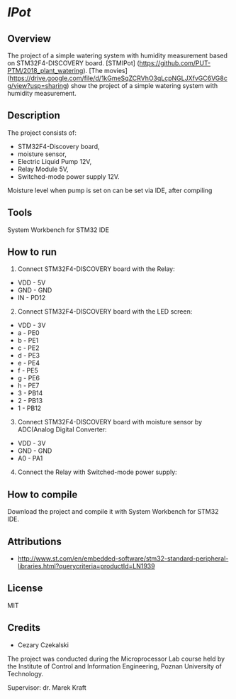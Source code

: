 # *IPot*

## Overview
The project of a simple watering system with humidity measurement based on STM32F4-DISCOVERY board.  [STMIPot] (https://github.com/PUT-PTM/2018_plant_watering). [The movies] (https://drive.google.com/file/d/1kGmeSqZCRVhO3qLcpNGLJXfvGC6VG8cg/view?usp=sharing) show the project of a simple watering system with humidity measurement.

## Description
The project consists of:
- STM32F4-Discovery board,
- moisture sensor,
- Electric Liquid Pump 12V,
- Relay Module 5V,
- Switched-mode power supply 12V.

Moisture level when pump is set on can be set via IDE, after compiling
 
## Tools
System Workbench for STM32 IDE

## How to run
1. Connect STM32F4-DISCOVERY board with the Relay: 
  *  VDD  -  5V
  *  GND  -  GND
  *  IN   -  PD12
2. Connect STM32F4-DISCOVERY board with the LED screen: 
 *  VDD  -  3V
 *  a  -  PE0
 *  b  -  PE1
 *  c  -  PE2
 *  d  -  PE3
 *  e  -  PE4
 *  f  -  PE5
 *  g  -  PE6
 *  h  -  PE7
 *  3  -  PB14
 *  2  -  PB13
 *  1  -  PB12
3. Connect STM32F4-DISCOVERY board with moisture sensor by ADC(Analog Digital Converter:
 *  VDD  -  3V
 *  GND  -  GND
 *  A0   -  PA1
4. Connect the Relay with Switched-mode power supply:

 
 
## How to compile
Download the project and compile it with System Workbench for STM32 IDE.


## Attributions
* http://www.st.com/en/embedded-software/stm32-standard-peripheral-libraries.html?querycriteria=productId=LN1939


## License
MIT

## Credits
* Cezary Czekalski

The project was conducted during the Microprocessor Lab course held by the Institute of Control and Information Engineering, Poznan University of Technology.

Supervisor: dr. Marek Kraft
